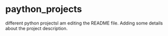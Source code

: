 # paython_projects
different python projectsI am editing the README file. Adding some details about the project description.
